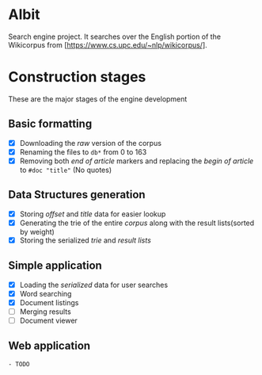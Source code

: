 # Albit
Search engine project. It searches over the English portion of the Wikicorpus from [https://www.cs.upc.edu/~nlp/wikicorpus/].

# Construction stages
These are the major stages of the engine development

## Basic formatting
  - [x] Downloading the *raw* version of the corpus
  - [x] Renaming the files to `db*` from 0 to 163
  - [x] Removing both *end of article* markers and replacing the *begin of article* to `#doc "title"` (No quotes)
  
 ## Data Structures generation
  - [x] Storing *offset* and *title* data for easier lookup
  - [x] Generating the trie of the entire *corpus* along with the result lists(sorted by weight)
  - [x] Storing the serialized *trie* and *result lists*
 
 ## Simple application
  - [x] Loading the *serialized* data for user searches
  - [x] Word searching
  - [x] Document listings
  - [ ] Merging results
  - [ ] Document viewer
  
  ## Web application
    - TODO
